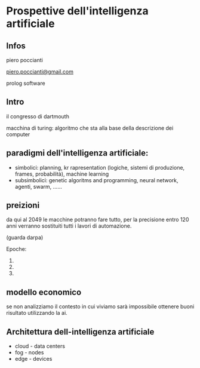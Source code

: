 # Prospettive dell'intelligenza artificiale

## Infos

piero poccianti

piero.poccianti@gmail.com

prolog software

## Intro

il congresso di dartmouth

macchina di turing: algoritmo che sta alla base della descrizione dei computer

## paradigmi dell'intelligenza artificiale:

* simbolici: planning, kr rapresentation (logiche, sistemi di produzione, frames, probabilità), machine learning
* subsimbolici: genetic algoritms and programming, neural network, agenti, swarm, ......

## preizioni

da qui al 2049 le macchine potranno fare tutto, per la precisione entro 120 anni verranno sostituiti tutti i lavori di automazione.

(guarda darpa)

Epoche:

1.
2.
3.

## modello economico

se non analizziamo il contesto in cui viviamo sarà impossibile ottenere buoni risultato utilizzando la ai.

## Architettura dell-intelligenza artificiale

* cloud - data centers
* fog - nodes
* edge - devices

